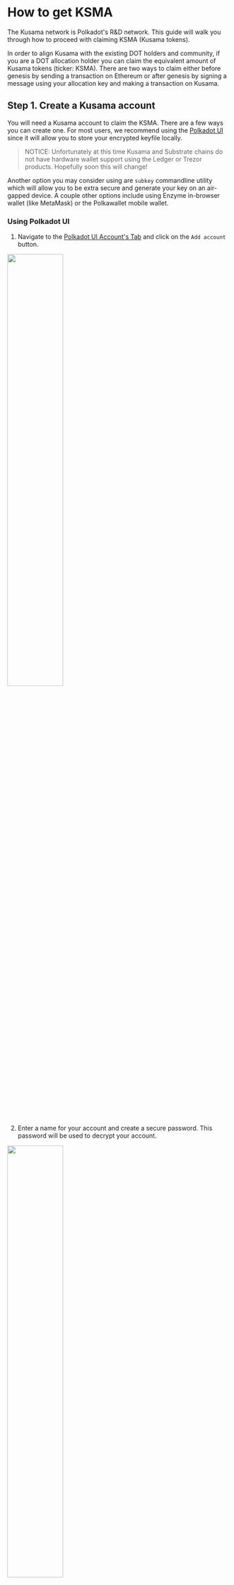 # How to get KSMA

The Kusama network is Polkadot's R&D network. This guide will walk you through how to proceed with claiming KSMA (Kusama tokens).

In order to align Kusama with the existing DOT holders and community, if you are a DOT allocation holder you can claim the equivalent amount of Kusama tokens (ticker: KSMA). There are two ways to claim either before genesis by sending a transaction on Ethereum or after genesis by signing a message using your allocation key and making a transaction on Kusama.

## Step 1. Create a Kusama account

You will need a Kusama account to claim the KSMA. There are a few ways you can create one. For most users, we recommend using the [Polkadot UI](https://polkadot.js.org/apps/#/explorer) since it will allow you to store your encrypted keyfile locally.

> NOTICE: Unfortunately at this time Kusama and Substrate chains do not have hardware wallet support using the Ledger or Trezor products. Hopefully soon this will change!

Another option you may consider using are `subkey` commandline utility which will allow you to be extra secure and generate your key on an air-gapped device. A couple other options include using Enzyme in-browser wallet (like MetaMask) or the Polkawallet mobile wallet.

### Using Polkadot UI

1. Navigate to the [Polkadot UI Account's Tab](https://polkadot.js.org/apps/#/accounts) and click on the `Add account` button.

<img src="../img/polkadotui-find-the-accounts-page.png" width=50% />

2. Enter a name for your account and create a secure password. This password will be used to decrypt your account.

<img src="../img/polkadotui-create-your-account.png" width=50% />

3. Ignore the advanced options unless you want to change the type of cryptography used for your keys (either sr25519 or ed25519 works).

4. Click `Save` and `Create and backup account`.

5. Save your encrypted keystore locally.

6. The account now appears in your Accounts tab and is backed up to the keystore you just saved.

7. Click on the DOT identicon to copy the address to the clipboard.
<img src="../img/polkadotui-copy-account-address.png" width=50% />

### Using `subkey`

1. Follow the build instructions for [Substrate](https://github.com/paritytech/substrate#6-building).
2. When building, instead of building all of the binaries only build `subkey` by typing `cargo build subkey`.
3. You can build / use the subkey on a computer that is not connected to the internet for added security.
4. The command `subkey generate` will generate a new keypair.

### Using Enzyme browser wallet (Chrome only)

1. Install the Enzyme browser wallet from the [Chrome store](https://chrome.google.com/webstore/detail/enzyme/amligljifngdnodkebecdijmhnhojohh). Click `Add to Chrome` and confirm by clicking `Add extension` in the popup window.

2. Accept the Terms of Use.

<img src="../img/enzyme-open-the-extension.png" width=50% />

3. Make a strong password and make sure to write it down in another place, then click `Create`.

<img src="../img/enzyme-choose-a-password.png" width=50% />

4. Copy the seed phrase and store it somewhere safe. Don't share the seed phrase with anyone, you can use it to access your account if you forget your password or otherwise lose your keystore.

<img src="../img/enzyme-generate-seed-phrase.png" width=50% />

5. Click `Dashboard`.

6. Click the DOT identicon to copy your address to clipboard.

<img src="../img/enzyme-copy-your-address.png" width=50% />

### Polkawallet

1. Install [Polkawallet](https://polkawallet.io). Click Download and select the link corresponding to the platform you are using. On android you may need to allow installing apps from external sources. On iOS, you may need to "trust" Polkawallet in the General>Profiles & Device Management > Enterprise App Section before running the app.

2. Once opening the app, copy the seed phrase and store it in a safe place, don't share the seed phrase with anyone, you can use it to access your account if you forget your password or otherwise lose your keystore.

<img src="../img/polkawallet-create-account.jpg" width=50% />

3. Name your account and make a strong password, make sure to write it down in another place, then click Save.

4. You will be asked to confirm your seed phrase - this is to make sure you have copied it somewhere safe.

5. Click on the pink QR Code symbol, and select Copy address to copy your address to clipboard.

<img src="../img/polkawallet-accounts-page.jpg" width=50% />
<img src="../img/polkawallet-copy-address.jpg" width=50% />


## Step 2. Get KSMA tokens

There are two methods to claim KSMA.

**1. Dot Holders:**
Those who participated in the Polkadot sales can claim a proportional amount of KSMA prior to the launch of the network. 

You can do this through [this claims process](https://claims.kusama.network/).

You can refer to [this detailed guide](./method1.md) for a step by step walk through for how to do so.

Having trouble? Get support in the KSMA [Claims chat](https://riot.im/app/#/room/#KSMAClaims:polkadot.builders).

**2. Faucet:**
For those who didn’t participate in the Polkadot sale, KSMA are publicly available upon genesis through a faucet. Find out more [here](./method2.md).

Public projects that need more KSMA can request them by emailing projects@kusama.network.
